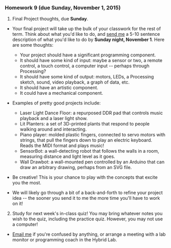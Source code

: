 ### Homework 9 (due Sunday, November 1, 2015)

1. Final Project thoughts, due **Sunday**.

- Your final project will take up the bulk of your classwork for the rest of term. Think about what you'd like to do, and [send me](mailto:jzamfirescpereira@cca.edu) a 5-10 sentence description of what you'd like to do by **Sunday night, November 1**. Here are some thoughts:

  - Your project should have a significant programming component.
  - It should have some kind of input: maybe a sensor or two, a remote control, a touch control, a computer input -- perhaps through Processing?
  - It should have some kind of output: motors, LEDs, a Processing sketch, sound, video playback, a graph of data, etc.
  - It should have an artistic component.
  - It could have a mechanical component.

- Examples of pretty good projects include:
  - Laser Light Dance Floor: a repurposed DDR pad that controls music playback and a laser light show.
  - Lit Planters: a set of 3D-printed plants that respond to people walking around and interacting.
  - Piano player: molded plastic fingers, connected to servo motors with strings, that pull the fingers down to play an electric keyboard. Reads the MIDI format and plays music!
  - SensorBot: a wall-detecting robot that follows the walls in a room, measuring distance and light level as it goes.
  - Wall Drawbot: a wall-mounted pen controlled by an Arduino that can draw an arbitrary drawing, perhaps from an SVG file.

- Be creative! This is your chance to play with the concepts that excite you the most.

- We will likely go through a bit of a back-and-forth to refine your project idea -- the sooner you send it to me the more time you'll have to work on it!

2. Study for next week's in-class quiz! You may bring whatever notes you wish to the quiz, including the practice quiz. However, you may not use a computer!

  - [Email me](mailto:jzamfirescupereira@cca.edu) if you're confused by anything, or arrange a meeting with a lab monitor or programming coach in the Hybrid Lab.